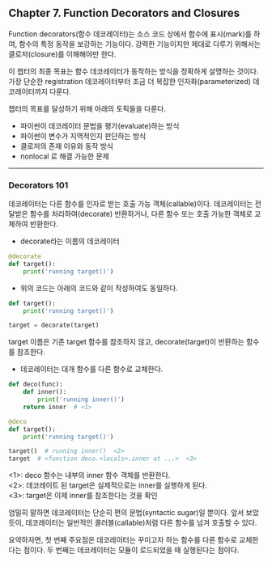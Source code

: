 ## Chapter 7. Function Decorators and Closures

Function decorators(함수 데코레이터)는 소스 코드 상에서 함수에 표시(mark)를 하여, 함수의 특정 동작을 보강하는 기능이다.
강력한 기능이지만 제대로 다루기 위해서는 클로저(closure)를 이해해야만 한다.

이 챕터의 최종 목표는 함수 데코레이터가 동작하는 방식을 정확하게 설명하는 것이다. 가장 단순한 registration 데코레이터부터 조금 더 복잡한 인자화(parameterized) 데코레이터까지 다룬다.

챕터의 목표를 달성하기 위해 아래의 토픽들을 다룬다.

* 파이썬이 데코레이터 문법을 평가(evaluate)하는 방식
* 파이썬이 변수가 지역적인지 판단하는 방식
* 클로저의 존재 이유와 동작 방식
* nonlocal 로 해결 가능한 문제

---

### Decorators 101

데코레이터는 다른 함수를 인자로 받는 호출 가능 객체(callable)이다. 데코레이터는 전달받은 함수를 처리하여(decorate) 반환하거나, 다른 함수 또는 호출 가능한 객체로 교체하여 반환한다.


* decorate라는 이름의 데코레이터 
```python
@decorate
def target():
	print('running target()')
```

* 위의 코드는 아래의 코드와 같이 작성하여도 동일하다.
```python
def target():
	print('running target()')

target = decorate(target)
```

target 이름은 기존 target 함수를 참조하지 않고, decorate(target)이 반환하는 함수를 참조한다.

* 데코레이터는 대개 함수를 다른 함수로 교체한다.
```python
def deco(func):
	def inner():
		print('running inner()')
	return inner  # <1>

@deco
def target():
	print('running target()')

target()  # running inner()  <2>
target  # <function deco.<locals>.inner at ...>  <3>
```

<1>: deco 함수는 내부의 inner 함수 객체를 반환한다. <br>
<2>: 데코레이트 된 target은 실제적으로는 inner를 실행하게 된다. <br>
<3>: target은 이제 inner를 참조한다는 것을 확인 <br>

엄밀히 말하면 데코레이터는 단순히 편의 문법(syntactic sugar)일 뿐이다.
앞서 보았듯이, 데코레이터는 일반적인 콜러블(callable)처럼 다른 함수를 넘겨 호출할 수 있다.

요약하자면, 첫 번째 주요점은 데코레이터는 꾸미고자 하는 함수를 다른 함수로 교체한다는 점이다. 두 번째는 데코레이터는 모듈이 로드되었을 때 실행된다는 점이다.

